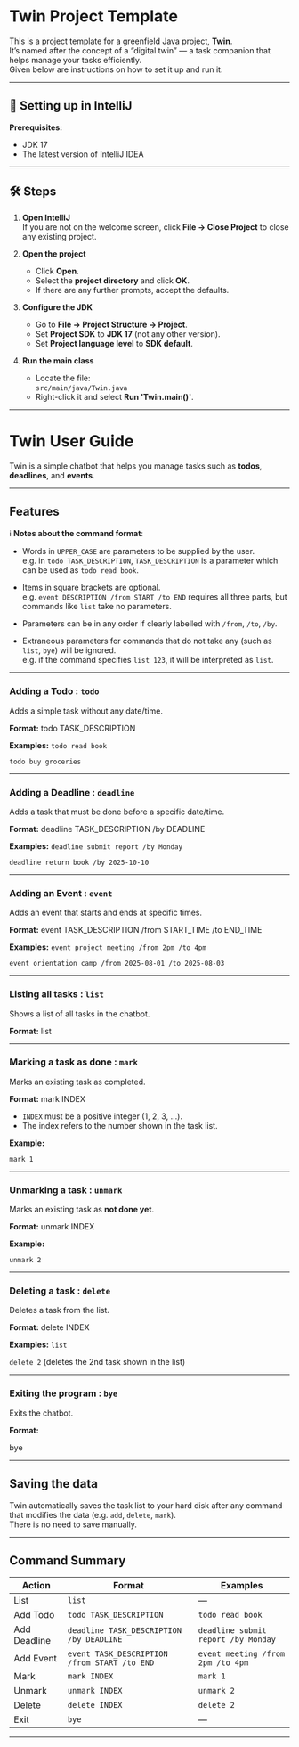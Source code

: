 # Twin Project Template

This is a project template for a greenfield Java project, **Twin**.  
It’s named after the concept of a “digital twin” — a task companion that helps manage your tasks efficiently.  
Given below are instructions on how to set it up and run it.

---

## 🧠 Setting up in IntelliJ

**Prerequisites:**
- JDK 17
- The latest version of IntelliJ IDEA

---

## 🛠 Steps

1. **Open IntelliJ**  
   If you are not on the welcome screen, click **File → Close Project** to close any existing project.

2. **Open the project**
    - Click **Open**.
    - Select the **project directory** and click **OK**.
    - If there are any further prompts, accept the defaults.

3. **Configure the JDK**
    - Go to **File → Project Structure → Project**.
    - Set **Project SDK** to **JDK 17** (not any other version).
    - Set **Project language level** to **SDK default**.

4. **Run the main class**
    - Locate the file:  
      `src/main/java/Twin.java`
    - Right-click it and select **Run 'Twin.main()'**.


---




# Twin User Guide

Twin is a simple chatbot that helps you manage tasks such as **todos**, **deadlines**, and **events**.

---

## Features

:information_source: **Notes about the command format**:

- Words in `UPPER_CASE` are parameters to be supplied by the user.  
  e.g. in `todo TASK_DESCRIPTION`, `TASK_DESCRIPTION` is a parameter which can be used as `todo read book`.

- Items in square brackets are optional.  
  e.g. `event DESCRIPTION /from START /to END` requires all three parts, but commands like `list` take no parameters.

- Parameters can be in any order if clearly labelled with `/from`, `/to`, `/by`.

- Extraneous parameters for commands that do not take any (such as `list`, `bye`) will be ignored.  
  e.g. if the command specifies `list 123`, it will be interpreted as `list`.

---


### Adding a Todo : `todo`

Adds a simple task without any date/time.

**Format:**
todo TASK_DESCRIPTION


**Examples:**
`todo read book`

`todo buy groceries`


---

### Adding a Deadline : `deadline`

Adds a task that must be done before a specific date/time.

**Format:**
deadline TASK_DESCRIPTION /by DEADLINE


**Examples:**
`deadline submit report /by Monday`

`deadline return book /by 2025-10-10`



---

### Adding an Event : `event`

Adds an event that starts and ends at specific times.

**Format:**
event TASK_DESCRIPTION /from START_TIME /to END_TIME


**Examples:**
`event project meeting /from 2pm /to 4pm`

`event orientation camp /from 2025-08-01 /to 2025-08-03`


---

### Listing all tasks : `list`

Shows a list of all tasks in the chatbot.

**Format:**
list


---

### Marking a task as done : `mark`

Marks an existing task as completed.

**Format:**
mark INDEX


- `INDEX` must be a positive integer (1, 2, 3, …​).
- The index refers to the number shown in the task list.

**Example:**

`mark 1`


---

### Unmarking a task : `unmark`

Marks an existing task as **not done yet**.

**Format:**
unmark INDEX

**Example:**

`unmark 2`

---

### Deleting a task : `delete`

Deletes a task from the list.

**Format:**
delete INDEX


**Examples:**
`list`

`delete 2` (deletes the 2nd task shown in the list)


---

### Exiting the program : `bye`

Exits the chatbot.

**Format:**

bye


---

## Saving the data

Twin automatically saves the task list to your hard disk after any command that modifies the data (e.g. `add`, `delete`, `mark`).  
There is no need to save manually.

---

## Command Summary

| Action       | Format                                   | Examples |
|--------------|------------------------------------------|----------|
| List         | `list`                                   | — |
| Add Todo     | `todo TASK_DESCRIPTION`                  | `todo read book` |
| Add Deadline | `deadline TASK_DESCRIPTION /by DEADLINE` | `deadline submit report /by Monday` |
| Add Event    | `event TASK_DESCRIPTION /from START /to END` | `event meeting /from 2pm /to 4pm` |
| Mark         | `mark INDEX`                             | `mark 1` |
| Unmark       | `unmark INDEX`                           | `unmark 2` |
| Delete       | `delete INDEX`                           | `delete 2` |
| Exit         | `bye`                                    | — |

---